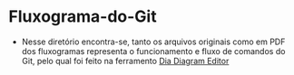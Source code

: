 # Fluxograma-do-Git

* Nesse diretório encontra-se, tanto os arquivos originais como em PDF dos fluxogramas representa o funcionamento e fluxo de comandos do Git, pelo qual foi feito na ferramento [Dia Diagram Editor](http://dia-installer.de/)
